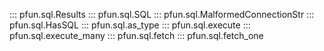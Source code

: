 ::: pfun.sql.Results
::: pfun.sql.SQL
::: pfun.sql.MalformedConnectionStr
::: pfun.sql.HasSQL
::: pfun.sql.as_type
::: pfun.sql.execute
::: pfun.sql.execute_many
::: pfun.sql.fetch
::: pfun.sql.fetch_one
